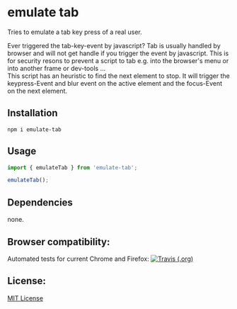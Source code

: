 emulate tab
===========
Tries to emulate a tab key press of a real user.

Ever triggered the tab-key-event by javascript? Tab is usually handled by browser and will not get handle if you trigger the event by javascript. This is for security resons to prevent a script to tab e.g. into the browser's menu or into another frame or dev-tools ...  
This script has an heuristic to find the next element to stop. It will trigger the keypress-Event and blur event on the active element and the focus-Event on the next element.

Installation
------------
```npm i emulate-tab```

Usage
-----
```ts
import { emulateTab } from 'emulate-tab';

emulateTab();
```

Dependencies
------------
none.

Browser compatibility:
----------------------
Automated tests for current Chrome and Firefox: 
[![Travis (.org)](https://img.shields.io/travis/e-hein/emulate-tab?label=travis)](https://travis-ci.org/e-hein/emulate-tab)

License:
--------
[MIT License](LICENSE)